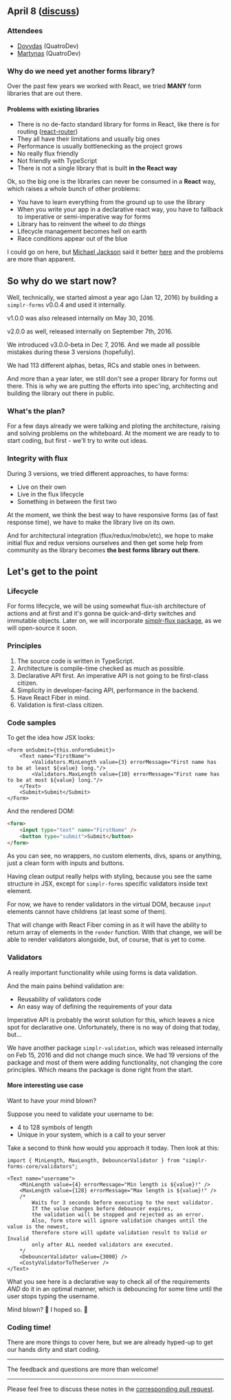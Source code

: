 ## April 8 ([discuss](https://github.com/SimplrJS/simplr-forms/pull/1))

### Attendees

* [Dovydas](https://twitter.com/dovydasnav) (QuatroDev)
* [Martynas](https://twitter.com/MartinZilinskas) (QuatroDev)

### Why do we need yet another forms library?

Over the past few years we worked with React, we tried **MANY** form libraries that are out there.

#### Problems with existing libraries

* There is no de-facto standard library for forms in React, like there is for routing ([react-router](https://github.com/ReactTraining/react-router))
* They all have their limitations and usually big ones
* Performance is usually bottlenecking as the project grows
* No really flux friendly
* Not friendly with TypeScript
* There is not a single library that is built **in the React way**

Ok, so the big one is the libraries can never be consumed in a **React** way, which raises a whole bunch of other problems:
* You have to learn everything from the ground up to use the library
* When you write your app in a declarative react way, you have to fallback to imperative or semi-imperative way for forms
* Library has to reinvent the wheel to *do things*
* Lifecycle management becomes hell on earth
* Race conditions appear out of the blue

I could go on here, but [Michael Jackson](https://github.com/mjackson) said it better [here](https://www.youtube.com/watch?v=Vur2dAFZ4GE)
and the problems are more than apparent.

## So why do we start now?

Well, technically, we started almost a year ago (Jan 12, 2016) by building a `simplr-forms` v0.0.4 and used it internally.

v1.0.0 was also released internally on May 30, 2016.

v2.0.0 as well, released internally on September 7th, 2016.

We introduced v3.0.0-beta in Dec 7, 2016. And we made all possible mistakes during these 3 versions (hopefully).

We had 113 different alphas, betas, RCs and stable ones in between.

And more than a year later, we still don't see a proper library for forms out there. This is why we are putting the efforts into
spec'ing, architecting and building the library out there in public.

### What's the plan?

For a few days already we were talking and ploting the architecture, raising and solving problems on the whiteboard.
At the moment we are ready to to start coding, but first - we'll try to write out ideas.

### Integrity with flux

During 3 versions, we tried different approaches, to have forms:
- Live on their own
- Live in the flux lifecycle
- Something in between the first two

At the moment, we think the best way to have responsive forms (as of fast response time), we have to make the library live on its own.

And for architectural integration (flux/redux/mobx/etc), we hope to make initial flux and redux versions ourselves and then get some help from community as the library becomes **the best forms library out there**.

## Let's get to the point

### Lifecycle

For forms lifecycle, we will be using somewhat flux-ish architecture of actions and at first and it's gonna be quick-and-dirty switches and immutable objects. Later on, we will incorporate [simplr-flux package](https://github.com/SimplrJS/simplr-flux), as we will open-source it soon.

### Principles

1. The source code is written in TypeScript.
2. Architecture is compile-time checked as much as possible.
3. Declarative API first. An imperative API is not going to be first-class citizen.
4. Simplicity in developer-facing API, performance in the backend.
5. Have React Fiber in mind.
6. Validation is first-class citizen.

### Code samples

To get the idea how JSX looks:

```tsx
<Form onSubmit={this.onFormSubmit}>
    <Text name="FirstName">
        <Validators.MinLength value={3} errorMessage="First name has to be at least ${value} long."/>
        <Validators.MaxLength value={10} errorMessage="First name has to be at most ${value} long."/>
    </Text>
    <Submit>Submit</Submit>
</Form>
```

And the rendered DOM:
```html
<form>
    <input type="text" name="FirstName" />
    <button type="submit">Submit</button>
</form>
```

As you can see, no wrappers, no custom elements, divs, spans or anything, just a clean form with inputs and buttons.

Having clean output really helps with styling, because you see the same structure in JSX, except for `simplr-forms` specific validators inside text element.

For now, we have to render validators in the virtual DOM, because `input` elements cannot have childrens (at least some of them).

That will change with React Fiber coming in as it will have the ability to return array of elements in the `render` function. With that change, we will be able to render validators alongside, but, of course, that is yet to come.

### Validators

A really important functionality while using forms is data validation.

And the main pains behind validation are:
* Reusability of validators code
* An easy way of defining the requirements of your data

Imperative API is probably the worst solution for this, which leaves a nice spot for declarative one. Unfortunately, there is no way of doing that today, but...

We have another package `simplr-validation`, which was released internally on Feb 15, 2016 and did not change much since. We had 19 versions of the package and most of them were adding functionality, not changing the core principles. Which means the package is done right from the start.

#### More interesting use case

Want to have your mind blown?

Suppose you need to validate your username to be:
* 4 to 128 symbols of length
* Unique in your system, which is a call to your server

Take a second to think how would you approach it today. Then look at this:

```tsx
import { MinLength, MaxLength, DebouncerValidator } from "simplr-forms-core/validators";

<Text name="username">
    <MinLength value={4} errorMessage="Min length is ${value}!" />
    <MaxLength value={128} errorMessage="Max length is ${value}!" />
    /*
        Waits for 3 seconds before executing to the next validator.
        If the value changes before debouncer expires, 
        the validation will be stopped and rejected as an error.
        Also, form store will ignore validation changes until the value is the newest, 
        therefore store will update validation result to Valid or Invalid 
        only after ALL needed validators are executed.
    */ 
    <DebouncerValidator value={3000} />
    <CostyValidatorToTheServer />
</Text>
```

What you see here is a declarative way to check all of the requirements *AND* do it in an optimal manner, which is debouncing for some time until the user stops typing the username.

Mind blown? :tada: I hoped so. :clap:

### Coding time!

There are more things to cover here, but we are already hyped-up to get our hands dirty and start coding.

------------

The feedback and questions are more than welcome!

------------

Please feel free to discuss these notes in the [corresponding pull request](https://github.com/SimplrJS/simplr-forms/pull/1).
  
